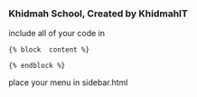 ### Khidmah School, Created by KhidmahIT

include all of your code in 

```
{% block  content %}

{% endblock %}
``` 
place your menu in sidebar.html




